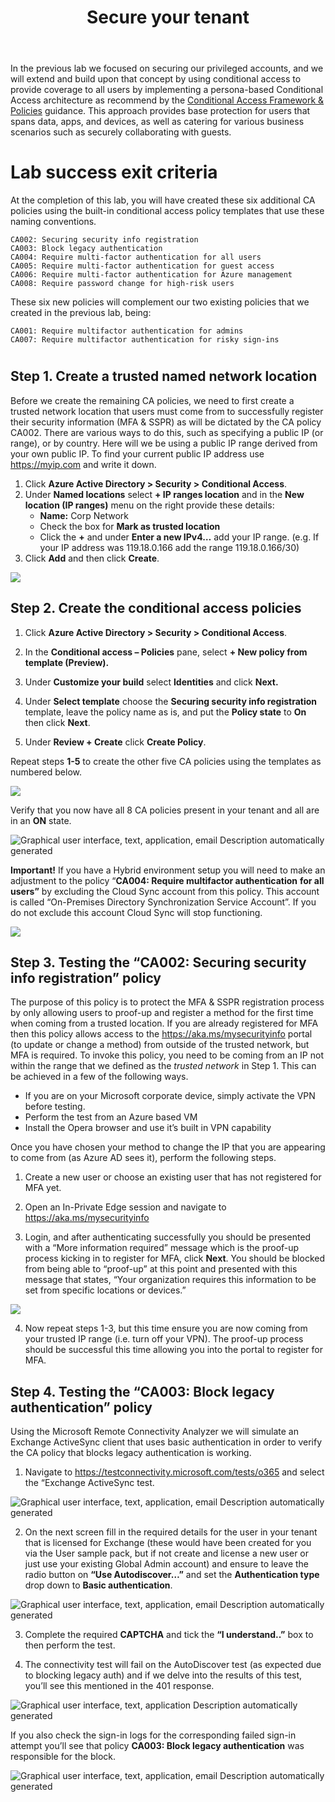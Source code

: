 ﻿---
id: securetenant
title: Secure your tenant 
sidebar_label: Secure Your Tenant
slug: /securetenant
---

In the previous lab we focused on securing our privileged accounts, and we will extend and build upon that concept by using conditional access to provide coverage to all users by implementing a persona-based Conditional Access architecture as recommend by the [Conditional Access Framework & Policies](https://learn.microsoft.com/en-us/azure/architecture/guide/security/conditional-access-framework) guidance. This approach provides base protection for users that spans data, apps, and devices, as well as catering for various business scenarios such as securely collaborating with guests.
# Lab success exit criteria
At the completion of this lab, you will have created these six additional CA policies using the built-in conditional access policy templates that use these naming conventions.

``CA002: Securing security info registration``   
``CA003: Block legacy authentication``  
``CA004: Require multi-factor authentication for all users``    
``CA005: Require multi-factor authentication for guest access``  
``CA006: Require multi-factor authentication for Azure management``   
``CA008: Require password change for high-risk users`` 

These six new policies will complement our two existing policies that we created in the previous lab, being:

``CA001: Require multifactor authentication for admins``   
``CA007: Require multifactor authentication for risky sign-ins``
#

## Step 1. Create a trusted named network location
Before we create the remaining CA policies, we need to first create a trusted network location that users must come from to successfully register their security information (MFA & SSPR) as will be dictated by the CA policy CA002. There are various ways to do this, such as specifying a public IP (or range), or by country. Here will we be using a public IP range derived from your own public IP. To find your current public IP address use <https://myip.com> and write it down.

1. Click **Azure Active Directory > Security > Conditional Access**.
1. Under **Named locations** select **+ IP ranges location** and in the **New location (IP ranges)** menu on the right provide these details:   
   - **Name:** Corp Network  
   - Check the box for **Mark as trusted location**  
   - Click the **+** and under **Enter a new IPv4…** add your IP range.
   (e.g. If your IP address was 119.18.0.166 add the range 119.18.0.166/30)   
3. Click **Add** and then click **Create**.

![](img/securetenant.001.png)

## Step 2. Create the conditional access policies
1. Click **Azure Active Directory > Security > Conditional Access**.

1. In the **Conditional access – Policies** pane, select **+ New policy from template (Preview).**
1. Under **Customize your build** select **Identities** and click **Next.**
1. Under **Select template** choose the **Securing security info registration** template, leave the policy name as is, and put the **Policy state** to **On** then click **Next**.
1. Under **Review + Create** click **Create Policy**.

Repeat steps **1-5** to create the other five CA policies using the templates as numbered below.

![](img/securetenant.002.png)

Verify that you now have all 8 CA policies present in your tenant and all are in an **ON** state.

![Graphical user interface, text, application, email Description automatically generated](img/securetenant.003.png)

**Important!** If you have a Hybrid environment setup you will need to make an adjustment to the policy “**CA004: Require multifactor authentication** **for all users”** by excluding the Cloud Sync account from this policy. This account is called “On-Premises Directory Synchronization Service Account”. If you do not exclude this account Cloud Sync will stop functioning.

![](img/securetenant.004.png)

## Step 3. Testing the “CA002: Securing security info registration” policy
The purpose of this policy is to protect the MFA & SSPR registration process by only allowing users to proof-up and register a method for the first time when coming from a trusted location. If you are already registered for MFA then this policy allows access to the <https://aka.ms/mysecurityinfo> portal (to update or change a method) from outside of the trusted network, but MFA is required. To invoke this policy, you need to be coming from an IP not within the range that we defined as the *trusted network* in Step 1. This can be achieved in a few of the following ways.

- If you are on your Microsoft corporate device, simply activate the VPN before testing.
- Perform the test from an Azure based VM
- Install the Opera browser and use it’s built in VPN capability

Once you have chosen your method to change the IP that you are appearing to come from (as Azure AD sees it), perform the following steps.

1. Create a new user or choose an existing user that has not registered for MFA yet.

1. Open an In-Private Edge session and navigate to <https://aka.ms/mysecurityinfo>
1. Login, and after authenticating successfully you should be presented with a “More information required” message which is the proof-up process kicking in to register for MFA, click **Next**. You should be blocked from being able to “proof-up” at this point and presented with this message that states, “Your organization requires this information to be set from specific locations or devices.”

![](img/securetenant.005.png)

4. Now repeat steps 1-3, but this time ensure you are now coming from your trusted IP range (i.e. turn off your VPN). The proof-up process should be successful this time allowing you into the portal to register for MFA.


## Step 4. Testing the “CA003: Block legacy authentication” policy
Using the Microsoft Remote Connectivity Analyzer we will simulate an Exchange ActiveSync client that uses basic authentication in order to verify the CA policy that blocks legacy authentication is working.

1. Navigate to <https://testconnectivity.microsoft.com/tests/o365> and select the “Exchange ActiveSync test.

![Graphical user interface, text, application, email Description automatically generated](img/securetenant.006.png)

2. On the next screen fill in the required details for the user in your tenant that is licensed for Exchange (these would have been created for you via the User sample pack, but if not create and license a new user or just use your existing Global Admin account) and ensure to leave the radio button on **“Use Autodiscover…”** and set the **Authentication type** drop down to **Basic authentication**.

![Graphical user interface, text, application, email Description automatically generated](img/securetenant.007.png)

3. Complete the required **CAPTCHA** and tick the **“I understand..”** box to then perform the test.

1. The connectivity test will fail on the AutoDiscover test (as expected due to blocking legacy auth) and if we delve into the results of this test, you’ll see this mentioned in the 401 response.

![Graphical user interface, text, application Description automatically generated](img/securetenant.008.png)

If you also check the sign-in logs for the corresponding failed sign-in attempt you’ll see that policy **CA003: Block legacy authentication** was responsible for the block.

![Graphical user interface, text, application, email Description automatically generated](img/securetenant.009.png)


